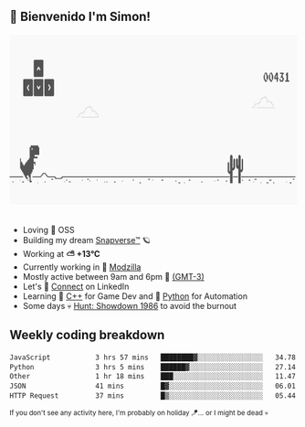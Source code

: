 <h2>🤙 <b>Bienvenido I'm Simon!&nbsp;</b></h2>

<section>
  <img src="./static/banner.gif" height=300 width=1000>
</section>

<br>

<ul>
  <li>
     Loving 🤍 OSS
  </li>
  <li>
    Building my dream&nbsp;<a href=https://github.com/snapverse target=_blank>Snapverse™</a> 🪐
  </li>
  <li>
		<!--START_SECTION:weather-->
		Working at <b>⛅️  +13°C</b>
		<!--END_SECTION:weather-->
  </li>
  <li>
    Currently working in 💬&nbsp;<a href=https://github.com/itssimmons?tab=repositories&q=modzilla&type=source&language=&sort= target=_blank>Modzilla</a>
  </li>
  <li>
    Mostly active between 9am and 6pm 🚩 <a href=https://onlinealarmkur.com/world/es target=_blank>(GMT-3)</a>
  </li>
  <li>
    Let's 🔗&nbsp;<a href=https://www.linkedin.com/in/itssimmons target=_blank>Connect</a> on LinkedIn
  </li>
  <li>
    Learning 👴&nbsp;<a href=https://images3.memedroid.com/images/UPLOADED755/65f2bce6734f6.webp target=_blank>C++</a> for Game Dev and 🐍&nbsp;<a href=https://qph.cf2.quoracdn.net/main-qimg-4472b6229cb75bf66ab531f3ebd4f975-lq target=_blank>Python</a> for Automation
  </li>
  <li>
    Some days 💀&nbsp;<a href=https://www.huntshowdown.com target=_blank>Hunt: Showdown 1986</a> to avoid the burnout
  </li>
</ul>

<h2><b>Weekly coding breakdown </b></h2>

<!--START_SECTION:waka-->

```txt
JavaScript           3 hrs 57 mins   ████████▓░░░░░░░░░░░░░░░░   34.78 %
Python               3 hrs 5 mins    ██████▓░░░░░░░░░░░░░░░░░░   27.14 %
Other                1 hr 18 mins    ███░░░░░░░░░░░░░░░░░░░░░░   11.47 %
JSON                 41 mins         █▓░░░░░░░░░░░░░░░░░░░░░░░   06.01 %
HTTP Request         37 mins         █▒░░░░░░░░░░░░░░░░░░░░░░░   05.44 %
```

<!--END_SECTION:waka-->

<sup>If you don't see any activity here, I'm probably on holiday 🪁... or I might be dead 💀</sup>
